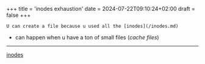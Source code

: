 +++
title = 'inodes exhaustion'
date = 2024-07-22T09:10:24+02:00
draft = false
+++

    U can create a file because u used all the [inodes](/inodes.md)
- can happen when u  have a ton of small files (*cache files*) 

---
[inodes](/inodes.md)